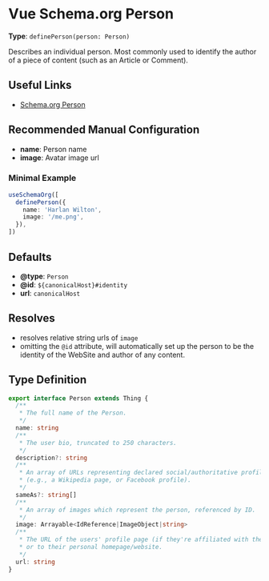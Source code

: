 # Vue Schema.org Person

**Type**: `definePerson(person: Person)`

Describes an individual person. Most commonly used to identify the author of a piece of content (such as an Article or Comment).

## Useful Links

- [Schema.org Person](https://schema.org/Person)

## Recommended Manual Configuration

- **name**: Person name
- **image**: Avatar image url

### Minimal Example
```ts
useSchemaOrg([
  definePerson({
    name: 'Harlan Wilton',
    image: '/me.png',
  }),
])
```

## Defaults

- **@type**: `Person`
- **@id**: `${canonicalHost}#identity`
- **url**: `canonicalHost`

## Resolves

- resolves relative string urls of `image`
- omitting the `@id` attribute, will automatically set up the person to be the identity of the WebSite and author
  of any content.

## Type Definition

```ts
export interface Person extends Thing {
  /**
   * The full name of the Person.
   */
  name: string
  /**
   * The user bio, truncated to 250 characters.
   */
  description?: string
  /**
   * An array of URLs representing declared social/authoritative profiles of the person
   * (e.g., a Wikipedia page, or Facebook profile).
   */
  sameAs?: string[]
  /**
   * An array of images which represent the person, referenced by ID.
   */
  image: Arrayable<IdReference|ImageObject|string>
  /**
   * The URL of the users' profile page (if they're affiliated with the site in question),
   * or to their personal homepage/website.
   */
  url: string
}
```
